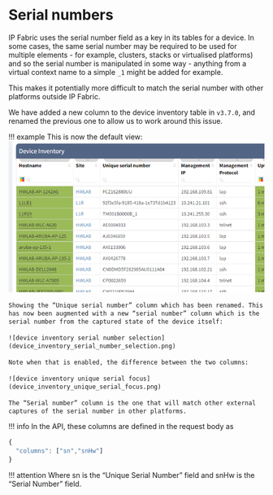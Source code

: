 # Serial numbers

IP Fabric uses the serial number field as a key in its tables for a device. In some cases, the same serial number may be required to be used for multiple elements - for example, clusters, stacks or virtualised platforms) and so the serial number is manipulated in some way - anything from a virtual context name to a simple `_1` might be added for example.

This makes it potentially more difficult to match the serial number with other platforms outside IP Fabric.

We have added a new column to the device inventory table in `v3.7.0`, and renamed the previous one to allow us to work around this issue.

!!! example This is now the default view:
![device inventory](device_inventory.png)

    Showing the “Unique serial number” column which has been renamed. This has now been augmented with a new “serial number” column which is the serial number from the captured state of the device itself:

    ![device inventory serial number selection](device_inventory_serial_number_selection.png)

    Note when that is enabled, the difference between the two columns:

    ![device inventory unique serial focus](device_inventory_unique_serial_focus.png)

    The “Serial number” column is the one that will match other external captures of the serial number in other platforms.

!!! info In the API, these columns are defined in the request body as

```js
{
  "columns": ["sn","snHw"]
}
```

!!! attention
Where sn is the “Unique Serial Number” field and snHw is the “Serial Number” field.
